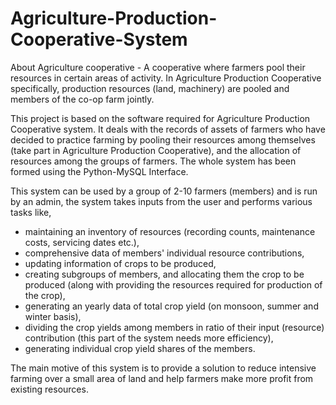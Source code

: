 # Agriculture-Production-Cooperative-System


About Agriculture cooperative - A cooperative where farmers pool their resources in certain areas of activity.  In Agriculture Production Cooperative specifically, 
production resources (land, machinery) are pooled and members of the co-op farm jointly.

This project is based on the software required for Agriculture Production Cooperative system. It deals with the records of assets of farmers who have decided to practice farming by pooling their resources among themselves (take part in Agriculture Production Cooperative), and the allocation of resources among the groups of farmers. The whole system has been formed using the Python-MySQL Interface. 

This system can be used by a group of 2-10 farmers (members) and is run by an admin, the system takes inputs from the user and performs various tasks like,

- maintaining an inventory of resources (recording counts, maintenance costs, 
  servicing dates etc.),
- comprehensive data of members' individual resource contributions,
- updating information of crops to be produced,
- creating subgroups of members, and allocating them the crop to be produced 
  (along with providing the resources required for production of the crop),
- generating an yearly data of total crop yield (on monsoon, summer and winter 
  basis),
- dividing the crop yields among members in ratio of their input (resource) 
  contribution (this part of the system needs more efficiency),
- generating individual crop yield shares of the members.

The main motive of this system is to provide a solution to reduce intensive farming over a small area of land and help farmers make more profit from existing resources.
